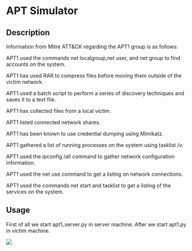 # APT Simulator

## Description

Information from Mitre ATT&CK regarding the APT1 group is as follows:

APT1 used the commands net localgroup,net user, and net group to find accounts on the system.

APT1 has used RAR to compress files before moving them outside of the victim network.

APT1 used a batch script to perform a series of discovery techniques and saves it to a text file.
	
APT1 has collected files from a local victim.

APT1 listed connected network shares.

APT1 has been known to use credential dumping using Mimikatz.

APT1 gathered a list of running processes on the system using tasklist /v.

APT1 used the ipconfig /all command to gather network configuration information.

APT1 used the net use command to get a listing on network connections.

APT1 used the commands net start and tasklist to get a listing of the services on the system.

## Usage

First of all we start apt1_server.py in server machine. After we start apt1.py in victim machine.

<img src="https://github.com/anil-yelken/APT-Simulator/blob/main/apt1.jpg">
